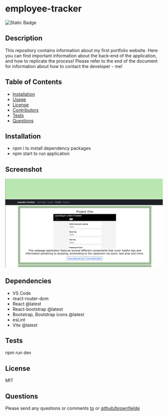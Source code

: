 # employee-tracker
  ![Static Badge](https://img.shields.io/badge/license-MIT-blue.svg)
  ## Description
  This repository contains information about my first portfolio website. Here you can find important information about the back-end of the application, and how to replicate the process! 
  Please refer to the end of the document for information about how to contact the developer - me! 
  ## Table of Contents
  - [Installation](#installation)
  - [Usage](#usage)
  - [License](#license)
  - [Contributors](#contributors)
  - [Tests](#tests)
  - [Questions](#questions)
  ## Installation
  - npm i to install dependency packages
  - npm start to run application 
  ## Screenshot 
  ![Webpage still-image](src/assets/images/portfolio-ss.png)
  ## Dependencies 
  - VS Code
  - react-router-dom
  - React @latest
  - React-bootstrap @latest
  - Bootstrap, Bootstrap icons @latest
  - esLint
  - Vite @latest
  ## Tests 
  npm run dev
  ## License 
  MIT
  ## Questions
  Please send any questions or comments [to](mailto:shelleb93@gmail.com) or [github/brownfielde](https://github.com/brownfielde)
